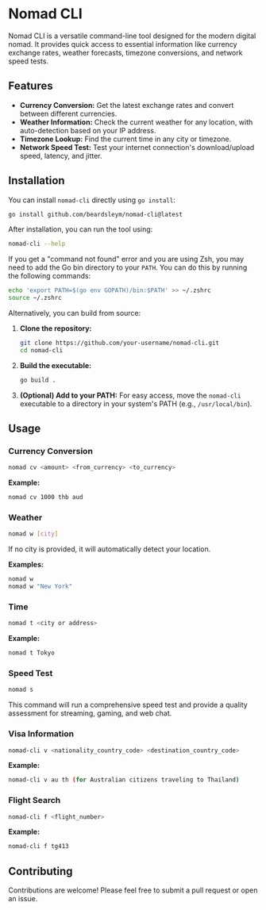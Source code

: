 # Nomad CLI

Nomad CLI is a versatile command-line tool designed for the modern digital nomad. It provides quick access to essential information like currency exchange rates, weather forecasts, timezone conversions, and network speed tests.

## Features

- **Currency Conversion:** Get the latest exchange rates and convert between different currencies.
- **Weather Information:** Check the current weather for any location, with auto-detection based on your IP address.
- **Timezone Lookup:** Find the current time in any city or timezone.
- **Network Speed Test:** Test your internet connection's download/upload speed, latency, and jitter.

## Installation

You can install `nomad-cli` directly using `go install`:

```bash
go install github.com/beardsleym/nomad-cli@latest
```

After installation, you can run the tool using:

```bash
nomad-cli --help
```

If you get a "command not found" error and you are using Zsh, you may need to add the Go bin directory to your `PATH`. You can do this by running the following commands:

```bash
echo 'export PATH=$(go env GOPATH)/bin:$PATH' >> ~/.zshrc
source ~/.zshrc
```

Alternatively, you can build from source:

1.  **Clone the repository:**
    ```bash
    git clone https://github.com/your-username/nomad-cli.git
    cd nomad-cli
    ```

2.  **Build the executable:**
    ```bash
    go build .
    ```

3.  **(Optional) Add to your PATH:**
    For easy access, move the `nomad-cli` executable to a directory in your system's PATH (e.g., `/usr/local/bin`).

## Usage

### Currency Conversion

```bash
nomad cv <amount> <from_currency> <to_currency>
```

**Example:**

```bash
nomad cv 1000 thb aud
```

### Weather

```bash
nomad w [city]
```

If no city is provided, it will automatically detect your location.

**Examples:**

```bash
nomad w
nomad w "New York"
```

### Time

```bash
nomad t <city or address>
```

**Example:**

```bash
nomad t Tokyo
```

### Speed Test

```bash
nomad s
```

This command will run a comprehensive speed test and provide a quality assessment for streaming, gaming, and web chat.

### Visa Information

```bash
nomad-cli v <nationality_country_code> <destination_country_code>
```

**Example:**

```bash
nomad-cli v au th (for Australian citizens traveling to Thailand)
```

### Flight Search

```bash
nomad-cli f <flight_number>
```

**Example:**

```bash
nomad-cli f tg413
```

## Contributing

Contributions are welcome! Please feel free to submit a pull request or open an issue.
